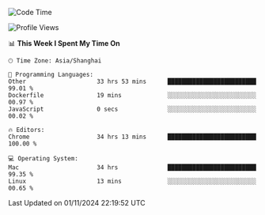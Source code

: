 <!--START_SECTION:waka-->
![Code Time](http://img.shields.io/badge/Code%20Time-2%2C947%20hrs%2044%20mins-blue)

![Profile Views](http://img.shields.io/badge/Profile%20Views-0-blue)

📊 **This Week I Spent My Time On** 

```text
🕑︎ Time Zone: Asia/Shanghai

💬 Programming Languages: 
Other                    33 hrs 53 mins      █████████████████████████   99.01 % 
Dockerfile               19 mins             ░░░░░░░░░░░░░░░░░░░░░░░░░   00.97 % 
JavaScript               0 secs              ░░░░░░░░░░░░░░░░░░░░░░░░░   00.02 % 

🔥 Editors: 
Chrome                   34 hrs 13 mins      █████████████████████████   100.00 % 

💻 Operating System: 
Mac                      34 hrs              █████████████████████████   99.35 % 
Linux                    13 mins             ░░░░░░░░░░░░░░░░░░░░░░░░░   00.65 % 
```


 Last Updated on 01/11/2024 22:19:52 UTC
<!--END_SECTION:waka-->
